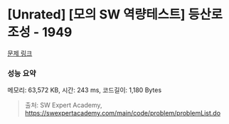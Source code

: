 # [Unrated] [모의 SW 역량테스트] 등산로 조성 - 1949 

[문제 링크](https://swexpertacademy.com/main/code/problem/problemDetail.do?contestProbId=AV5PoOKKAPIDFAUq) 

### 성능 요약

메모리: 63,572 KB, 시간: 243 ms, 코드길이: 1,180 Bytes



> 출처: SW Expert Academy, https://swexpertacademy.com/main/code/problem/problemList.do
